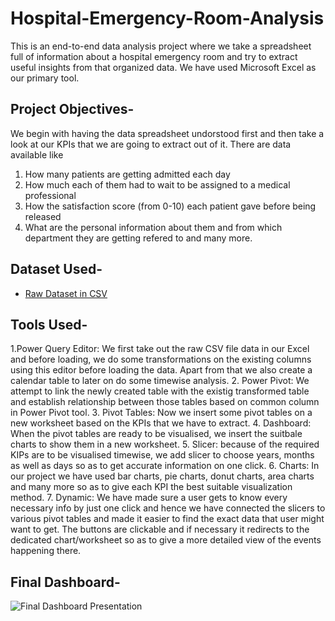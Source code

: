 # Hospital-Emergency-Room-Analysis
This is an end-to-end data analysis project where we take a spreadsheet full of information about a hospital emergency room and try to extract useful insights from that organized data. We have used Microsoft Excel as our primary tool.
## Project Objectives-
We begin with having the data spreadsheet undorstood first and then take a look at our KPIs that we are going to extract out of it. There are data available like 
1. How many patients are getting admitted each day
2. How much each of them had to wait to be assigned to a medical professional
3. How the satisfaction score (from 0-10) each patient gave before being released
4. What are the personal information about them and from which department they are getting refered to and many more.
## Dataset Used-
- <a href="https://github.com/deadlineZeus/Hospital-Emergency-Room-Analysis/blob/main/Hospital%20Room%20Raw%20Data.csv">Raw Dataset in CSV</a>
## Tools Used-
1.Power Query Editor: We first take out the raw CSV file data in our Excel and before loading, we do some transformations on the existing columns using this editor before loading the data. Apart from that we also create a calendar table to later on do some timewise analysis.
2. Power Pivot: We attempt to link the newly created table with the existig transformed table and establish relationship between those tables based on common column in Power Pivot tool.
3. Pivot Tables: Now we insert some pivot tables on a new worksheet based on the KPIs that we have to extract.
4. Dashboard: When the pivot tables are ready to be visualised, we insert the suitbale charts to show them in a new worksheet.
5. Slicer: because of the required KIPs are to be visualised timewise, we add slicer to choose years, months as well as days so as to get accurate information on one click.
6. Charts: In our project we have used bar charts, pie charts, donut charts, area charts and many more so as to give each KPI the best suitable visualization method.
7. Dynamic: We have made sure a user gets to know every necessary info by just one click and hence we have connected the slicers to various pivot tables and made it easier to find the exact data that user might want to get. The buttons are clickable and if necessary it redirects to the dedicated chart/worksheet so as to give a more detailed view of the events happening there.

## Final Dashboard-
![Final Dashboard Presentation](https://github.com/user-attachments/assets/b614c570-88e4-4ed5-99cb-86bacd8f83e3)
